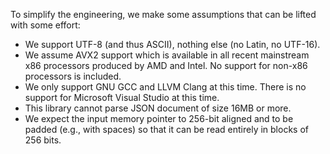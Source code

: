 To simplify the engineering, we make some assumptions that can be lifted with some effort:

- We support UTF-8 (and thus ASCII), nothing else (no Latin, no UTF-16).
- We assume AVX2 support which is available in all recent mainstream x86 processors produced by AMD and Intel. No support for non-x86 processors is included.
- We only support GNU GCC and LLVM Clang at this time. There is no support for Microsoft Visual Studio at this time.
- This library cannot parse JSON document of size 16MB or more.
- We expect the input memory pointer to 256-bit aligned and to be padded (e.g., with spaces) so that it can be read entirely in blocks of 256 bits.
